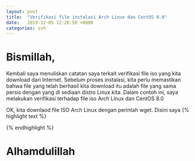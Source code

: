 ```yaml
---
layout: post
title:  "Verifikasi file instalasi Arch Linux dan CentOS 8.0"
date:   2019-12-05 12:26:56 +0800
categories: ssh
---
```


# Bismillah,

Kembali saya menuliskan catatan saya terkait verifikasi file iso yang
kita download dari Internet. Sebelum proses instalasi, kita perlu 
memastikan bahwa file yang telah berhasil kita download itu adalah
file yang sama persis dengan yang di sediaan distro Linux kita. Dalam 
contoh ini, saya melakukan verifikasi terhadap file iso Arch Linux dan
CentOS 8.0

OK, kita downlaod file ISO Arch Linux dengan perintah wget. Disini saya 
{% highlight text %}


{% endhighlight %}

# Alhamdulillah

